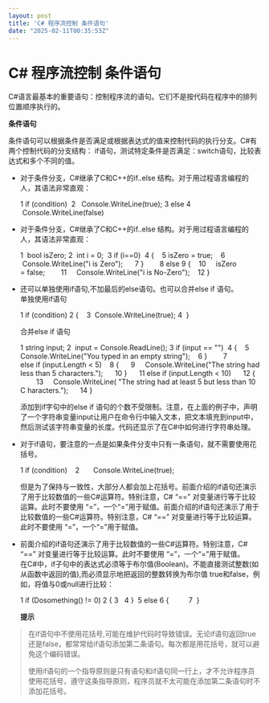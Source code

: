 ```yaml
---
layout: post
title: 'C# 程序流控制 条件语句'
date: "2025-02-11T00:35:53Z"
---
```

C# 程序流控制 条件语句
=============

C#语言最基本的重要语句：控制程序流的语句。它们不是按代码在程序中的排列位置顺序执行的。

**条件语句**

条件语句可以根据条件是否满足或根据表达式的值来控制代码的执行分支。C#有两个控制代码的分支结构： if语句，测试特定条件是否满足：switch语句，比较表达式和多个不同的值。

*   对于条件分支，C#继承了C和C++的if..else 结构。对于用过程语言编程的人，其语法非常直观：
    
    1 if (condition) 
    2    Console.WriteLine(true);
    3 else
    4      Console.WriteLine(false)
    

*   对于条件分支，C#继承了C和C++的if..else 结构。对于用过程语言编程的人，其语法非常直观：
    
     1  bool isZero;
     2  int i = 0; 
     3 if (i==0) 
     4 {    
     5     isZero = true;   
     6     Console.WriteLine("i is Zero");     
     7 }        
     8 else
     9 {    
    10     isZero = false;        
    11     Console.WriteLine("i is No-Zero");    
    12 }
    
*   还可以单独使用if语句,不加最后的else语句。也可以合并else if 语句。  
    单独使用if语句  
    
    1 if (condition)
    2 {   
    3   Console.WriteLine(true);
    4  }
    
    合并else if 语句
    
     1  string input; 2  input = Console.ReadLine(); 3  if (input == "")  4 {    5      Console.WriteLine("You typed in an empty string");    6 }        7 else if (input.Length < 5)    8 {      9       Console.WriteLine("The string had less than 5 characters.");     
    10 }      
    11 else if (input.Length < 10)      
    12 {           
    13      Console.WriteLine( "The string had at least 5 but less than 10 C haracters.");     
    14 }
    
    添加到if字句中的else if 语句的个数不受限制。注意，在上面的例子中，声明了一个字符串变量input让用户在命令行中输入文本，把文本填充到input中，然后测试该字符串变量的长度。代码还显示了在C#中如何进行字符串处理。
    
*   对于if语句，要注意的一点是如果条件分支中只有一条语句，就不需要使用花括号。  
    
    1 if (condition)    
    2       Console.WriteLine(true);
    
    但是为了保持与一致性，大部分人都会加上花括号。前面介绍的if语句还演示了用于比较数值的一些C#运算符。特别注意，C# “==” 对变量进行等于比较运算。此时不要使用 “=”，一个“=”用于赋值。前面介绍的if语句还演示了用于比较数值的一些C#运算符。特别注意，C# “==” 对变量进行等于比较运算。此时不要使用 “=”，一个“=”用于赋值。
    
*   前面介绍的if语句还演示了用于比较数值的一些C#运算符。特别注意，C# “==” 对变量进行等于比较运算。此时不要使用 “=”，一个“=”用于赋值。  
    在C#中，if子句中的表达式必须等于布尔值(Boolean)。不能直接测试整数(如从函数中返回的值),而必须显示地把返回的整数转换为布尔值 true和false，例如，将值与0或null进行比较：  
    
    1 if (Dosomething() != 0)
    2 {
    3   
    4 } 
    5 else
    6 {          
    7  }  
    
    **提示**
    

> 在if语句中不使用花括号,可能在维护代码时导致错误。无论if语句返回true还是false，都常常给if语句添加第二条语句。每次都是用花括号，就可以避免这个编码错误。
> 
> 使用if语句的一个指导原则是只有语句和if语句同一行上，才不允许程序员使用花括号，遵守这条指导原则，程序员就不太可能在添加第二条语句时不添加花括号。